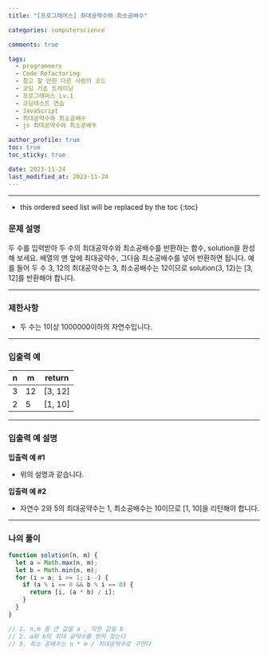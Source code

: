 ```yaml
---
title: "[프로그래머스] 최대공약수와 최소공배수"

categories: computerscience

comments: true

tags:
  - programmers
  - Code Refactoring
  - 참고 할 만한 다른 사람의 코드
  - 코딩 기초 트레이닝
  - 프로그래머스 Lv.1
  - 코딩테스트 연습
  - JavaScript
  - 최대공약수와 최소공배수
  - js 최대공약수와 최소공배수

author_profile: true
toc: true
toc_sticky: true

date: 2023-11-24
last_modified_at: 2023-11-24
---
```


---

<!-- prettier-ignore -->
* this ordered seed list will be replaced by the toc 
{:toc}

### 문제 설명

두 수를 입력받아 두 수의 최대공약수와 최소공배수를 반환하는 함수, solution을 완성해 보세요. 배열의 맨 앞에 최대공약수, 그다음 최소공배수를 넣어 반환하면 됩니다. 예를 들어 두 수 3, 12의 최대공약수는 3, 최소공배수는 12이므로 solution(3, 12)는 [3, 12]를 반환해야 합니다.

---

### 제한사항

- 두 수는 1이상 1000000이하의 자연수입니다.

---

### 입출력 예

| n   | m   | return  |
| --- | --- | ------- |
| 3   | 12  | [3, 12] |
| 2   | 5   | [1, 10] |

---

### 입출력 예 설명

**입출력 예 #1**

- 위의 설명과 같습니다.

**입출력 예 #2**

- 자연수 2와 5의 최대공약수는 1, 최소공배수는 10이므로 [1, 10]을 리턴해야 합니다.

---

### 나의 풀이

```jsx
function solution(n, m) {
  let a = Math.max(n, m);
  let b = Math.min(n, m);
  for (i = a; i >= 1; i--) {
    if (a % i == 0 && b % i == 0) {
      return [i, (a * b) / i];
    }
  }
}

// 1. n,m 중 큰 값을 a , 작은 값을 b
// 2. a와 b의 최대 공약수를 먼저 찾는다
// 3. 최소 공배수는 n * m / 최대공약수로 구한다
```
